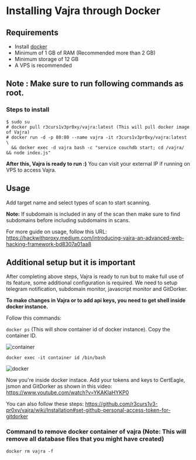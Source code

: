 # Installing Vajra through Docker

## Requirements

- Install [docker](https://docs.docker.com/get-docker/)
- Minimum of 1 GB of RAM (Recommended more than 2 GB)
- Minimum storage of 12 GB
- A VPS is recommended


## Note : Make sure to run following commands as root.

### Steps to install
```
$ sudo su
# docker pull r3curs1v3pr0xy/vajra:latest (This will pull docker image of Vajra)
# docker run -d -p 80:80 --name vajra -it r3curs1v3pr0xy/vajra:latest \
  && docker exec -d vajra bash -c "service couchdb start; cd /vajra/ && node index.js"
```

**After this, Vajra is ready to run :)** You can visit your external IP if running on VPS to access Vajra.

## Usage
Add target name and select types of scan to start scanning.

**Note:** If subdomain is included in any of the scan then make sure to find subdomains before including subdomains in scans.

For more guide on usage, follow this URL: https://hackwithproxy.medium.com/introducing-vajra-an-advanced-web-hacking-framework-bd8307a01aa8

## Additional setup but it is important

After completing above steps, Vajra is ready to run but to make full use of its feature, some additional configuration is required. We need to setup telegram notification, subdomain monitor, javascript monitor and GitDorker.

**To make changes in Vajra or to add api keys, you need to get shell inside docker instance.**

 Follow this commands:
 
 ```docker ps```  (This will show container id of docker instance). Copy the container ID. 
 
 ![container](https://github.com/anas-jamal/vajra/blob/main/images/container.png)
 
 ```docker exec -it container id /bin/bash```
 
 ![docker](https://github.com/anas-jamal/vajra/blob/main/images/docker.png)
 
 Now you're inside docker instace. Add your tokens and keys to CertEagle, jsmon and GitDorker as shown in this video:
 https://www.youtube.com/watch?v=YKAKIaHYKP0
 
 You can also follow these steps: https://github.com/r3curs1v3-pr0xy/vajra/wiki/Installation#set-github-personal-access-token-for-gitdorker
 
 
 ### Command to remove docker container of vajra (Note: This will remove all database files that you might have created)
 
 ``` docker rm vajra -f ```
 
